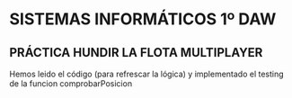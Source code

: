 # SISTEMAS INFORMÁTICOS 1º DAW
## PRÁCTICA HUNDIR LA FLOTA MULTIPLAYER

Hemos leido el código (para refrescar la lógica) y implementado el testing de la funcion comprobarPosicion
